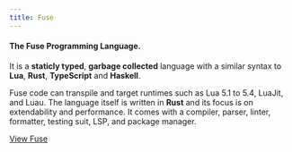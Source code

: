 ```yaml
---
title: Fuse
---
```


#### The Fuse Programming Language.

It is a __staticly typed__, __garbage collected__ language with a similar syntax to __Lua__, __Rust__, __TypeScript__ and __Haskell__.

Fuse code can transpile and target runtimes such as Lua 5.1 to 5.4, LuaJit, and Luau. The language itself is written in __Rust__ and its focus is on extendability and performance. It comes with a compiler, parser, linter, formatter, testing suit, LSP, and package manager.

<a class="button" href="https://fuse-lang.github.io/">View Fuse</a>
